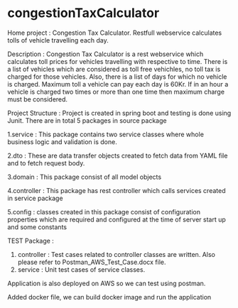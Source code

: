 # congestionTaxCalculator
Home project : Congestion Tax Calculator. Restfull webservice calculates tolls of vehicle travelling each day. 


Description : 
Congestion Tax Calculator is a rest webservice which calculates toll prices for vehicles travelling with respective to time.
There is a list of vehicles which are considered as toll free vehichles, no toll tax is charged for those vehicles.
Also, there is a list of days for which no vehicle is charged.
Maximum toll a vehicle can pay each day is 60Kr.
If in an hour a vehicle is charged two times or more than one time then maximum charge must be considered.

Project Structure : 
Project is created in spring boot and testing is done using Junit.
There are in total 5 packages in source package

  1.service : This package contains two service classes where whole business logic and validation is done.
  
  2.dto : These are data transfer objects created to fetch data from YAML file and to fetch request body.
  
  3.domain : This package consist of all model objects
  
  4.controller : This package has rest controller which calls services created in service package
  
  5.config : classes created in this package consist of configuration properties which are required and configured at the time of server start up and some constants
  
  TEST Package :
  1. controller : Test cases related to controller classes are written. Also please refer to Postman_AWS_Test_Case.docx file.
  2. service : Unit test cases of service classes.
  
  Application is also deployed on AWS so we can test using postman.
  
  Added docker file, we can build docker image and run the application 
